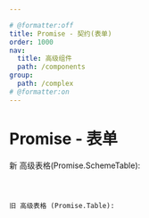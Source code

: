 ```yaml
---

# @formatter:off
title: Promise - 契约(表单)
order: 1000
nav:
  title: 高级组件
  path: /components
group:
  path: /complex
# @formatter:on
---
```


# Promise - 表单

新 高级表格(Promise.SchemeTable):

<code src="./demos/scheme-table.tsx"  background="#f0f2f5" />

旧 高级表格 (Promise.Table):

<code src="./demos/table.tsx"  background="#f0f2f5" />
